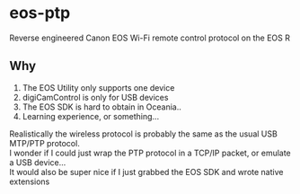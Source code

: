 # eos-ptp

Reverse engineered Canon EOS Wi-Fi remote control protocol on the EOS R

## Why

1. The EOS Utility only supports one device
2. digiCamControl is only for USB devices
3. The EOS SDK is hard to obtain in Oceania..
4. Learning experience, or something...

Realistically the wireless protocol is probably the same as the usual USB MTP/PTP protocol.  
I wonder if I could just wrap the PTP protocol in a TCP/IP packet, or emulate a USB device...  
It would also be super nice if I just grabbed the EOS SDK and wrote native extensions
